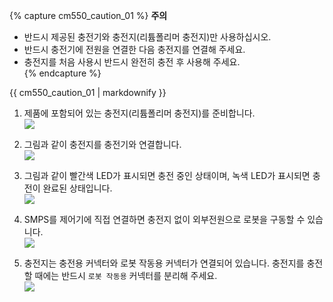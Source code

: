 
{% capture cm550_caution_01 %}
**주의**  
- 반드시 제공된 충전기와 충전지(리튬폴리머 충전지)만 사용하십시오.  
- 반드시 충전기에 전원을 연결한 다음 충전지를 연결해 주세요.
- 충전지를 처음 사용시 반드시 완전히 충전 후 사용해 주세요.  
{% endcapture %}
<div class="notice--warning">{{ cm550_caution_01 | markdownify }}</div>

1. 제품에 포함되어 있는 충전지(리튬폴리머 충전지)를 준비합니다.  
  ![](/assets/images/edu/engineer/kit1/battery_charging_1_kr.png)

2. 그림과 같이 충전지를 충전기와 연결합니다.  
  ![](/assets/images/edu/engineer/kit1/battery_charging_2_kr.png)

3. 그림과 같이 빨간색 LED가 표시되면 충전 중인 상태이며, 녹색 LED가 표시되면 충전이 완료된 상태입니다.  
  ![](/assets/images/edu/engineer/kit1/battery_charging_3_kr.png)

4. SMPS를 제어기에 직접 연결하면 충전지 없이 외부전원으로 로봇을 구동할 수 있습니다.  
  ![](/assets/images/edu/engineer/kit1/battery_charging_4_kr.png)

5. 충전지는 충전용 커넥터와 로봇 작동용 커넥터가 연결되어 있습니다. 충전지를 충전할 때에는 반드시 `로봇 작동용` 커넥터를 분리해 주세요.  
  ![](/assets/images/edu/engineer/kit1/battery_charging_5_kr.png)
